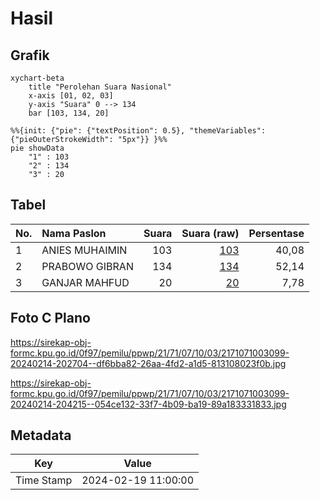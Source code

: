 # Hasil

## Grafik

```mermaid
xychart-beta
    title "Perolehan Suara Nasional"
    x-axis [01, 02, 03]
    y-axis "Suara" 0 --> 134
    bar [103, 134, 20]
```

```mermaid
%%{init: {"pie": {"textPosition": 0.5}, "themeVariables": {"pieOuterStrokeWidth": "5px"}} }%%
pie showData
    "1" : 103
    "2" : 134
    "3" : 20
```

## Tabel

| No. | Nama Paslon    | Suara | Suara (raw) | Persentase |
|:--- |:-------------- | -----:| -----------:| ----------:|
| 1   | ANIES MUHAIMIN | 103   | [103][p-1]  | 40,08      |
| 2   | PRABOWO GIBRAN | 134   | [134][p-2]  | 52,14      |
| 3   | GANJAR MAHFUD  | 20    | [20][p-3]   | 7,78       |


[p-1]: https://github.com/gigit-pemilu/pemilu-2024/blob/main/pilpres/hitung-suara/sub/21-kepulauan-riau/sub/71-kota-batam/sub/07-sei-beduk/sub/1003-mangsang/sub/099-tps/sub/paslon-1.txt
[p-2]: https://github.com/gigit-pemilu/pemilu-2024/blob/main/pilpres/hitung-suara/sub/21-kepulauan-riau/sub/71-kota-batam/sub/07-sei-beduk/sub/1003-mangsang/sub/099-tps/sub/paslon-2.txt
[p-3]: https://github.com/gigit-pemilu/pemilu-2024/blob/main/pilpres/hitung-suara/sub/21-kepulauan-riau/sub/71-kota-batam/sub/07-sei-beduk/sub/1003-mangsang/sub/099-tps/sub/paslon-3.txt

## Foto C Plano

https://sirekap-obj-formc.kpu.go.id/0f97/pemilu/ppwp/21/71/07/10/03/2171071003099-20240214-202704--df6bba82-26aa-4fd2-a1d5-813108023f0b.jpg

https://sirekap-obj-formc.kpu.go.id/0f97/pemilu/ppwp/21/71/07/10/03/2171071003099-20240214-204215--054ce132-33f7-4b09-ba19-89a183331833.jpg


## Metadata

| Key        | Value               |
| ---------- | ------------------- |
| Time Stamp | 2024-02-19 11:00:00 |



